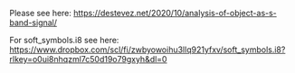 Please see here:
https://destevez.net/2020/10/analysis-of-object-as-s-band-signal/

For soft_symbols.i8 see here:
https://www.dropbox.com/scl/fi/zwbyowoihu3llq921yfxv/soft_symbols.i8?rlkey=o0ui8nhqzml7c50d19o79gxyh&dl=0
